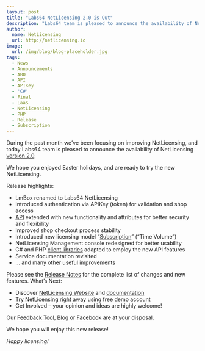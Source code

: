 ```yaml
---
layout: post
title: "Labs64 NetLicensing 2.0 is Out"
description: "Labs64 team is pleased to announce the availability of NetLicensing v2.0"
author:
  name: NetLicensing
  url: http://netlicensing.io
image:
  url: /img/blog/blog-placeholder.jpg
tags:
  - News
  - Announcements
  - ABO
  - API
  - APIKey
  - 'C#'
  - Final
  - LaaS
  - NetLicensing
  - PHP
  - Release
  - Subscription
---
```


During the past month we’ve been focusing on improving NetLicensing, and today Labs64 team is pleased to announce the availability of NetLicensing <a title="Release Notes - NetLicensing 2.0.0-FINAL" href="https://www.labs64.de/confluence/x/D4HH" target="_blank">version 2.0</a>.

We hope you enjoyed Easter holidays, and are ready to try the new NetLicensing.

Release highlights:

  * LmBox renamed to Labs64 NetLicensing
  * Introduced authentication via APIKey (token) for validation and shop access
  * <a title="NetLicensing API" href="https://www.labs64.de/confluence/x/pwCo" target="_blank">API</a> extended with new functionality and attributes for better security and flexibility
  * Improved shop checkout process stability
  * Introduced new licensing model &#8220;<a title="Licensing Model - Subscription" href="https://www.labs64.de/confluence/x/ugCo" target="_blank">Subscription</a>&#8221; (&#8220;Time Volume&#8221;)
  * NetLicensing Management console redesigned for better usability
  * C# and PHP <a title="Client Libraries and Sample Code" href="https://www.labs64.de/confluence/x/xgCo" target="_blank">client libraries</a> adapted to employ the new API features
  * Service documentation revisited
  * &#8230; and many other useful improvements

Please see the <a title="Release Notes - NetLicensing 2.0.0-FINAL" href="https://www.labs64.de/confluence/x/D4HH" target="_blank">Release Notes</a> for the complete list of changes and new features.
What’s Next:

  * Discover [NetLicensing Website](http://netlicensing.io "NetLicensing - Innovative License Management Solution") and <a title="NetLicensing Wiki" href="https://www.labs64.de/confluence/x/pgCo" target="_blank">documentation</a>
  * <a title="Try Labs64 NetLicensing Now!" href="https://go.netlicensing.io/app/v2/?lc=4b566c7e20&source=lmbox001" target="_blank">Try NetLicensing right away</a> using free demo account
  * Get Involved – your opinion and ideas are highly welcome!

Our <a title="NetLicensing Feedback" href="https://netlicensing.uservoice.com" target="_blank" rel="nofollow">Feedback Tool</a>, <a title="Labs64 Journal" href="/blog/">Blog</a> or <a title="Labs64 Social - Facebook" href="https://www.facebook.com/NetLicensing" target="_blank" rel="nofollow">Facebook</a> are at your disposal.

We hope you will enjoy this new release!

_Happy licensing!_
